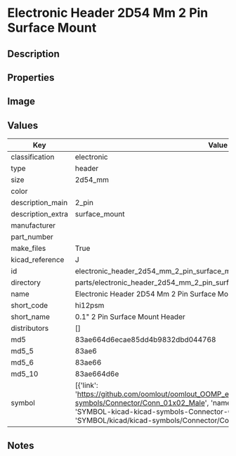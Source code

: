 # Electronic Header 2D54 Mm 2 Pin Surface Mount

## Description

## Properties


## Image


## Values

| Key | Value |
| --- | --- |
| classification | electronic |
| type | header |
| size | 2d54_mm |
| color |  |
| description_main | 2_pin |
| description_extra | surface_mount |
| manufacturer |  |
| part_number |  |
| make_files | True |
| kicad_reference | J |
| id | electronic_header_2d54_mm_2_pin_surface_mount |
| directory | parts/electronic_header_2d54_mm_2_pin_surface_mount |
| name | Electronic Header 2D54 Mm 2 Pin Surface Mount |
| short_code | hi12psm |
| short_name | 0.1" 2 Pin Surface Mount Header |
| distributors | [] |
| md5 | 83ae664d6ecae85dd4b9832dbd044768 |
| md5_5 | 83ae6 |
| md5_6 | 83ae66 |
| md5_10 | 83ae664d6e |
| symbol | [{'link': 'https://github.com/oomlout/oomlout_OOMP_eda_V2/tree/main/SYMBOL/kicad/kicad-symbols/Connector/Conn_01x02_Male', 'name': 'Connector : Conn_01x02_Male', 'id': 'SYMBOL-kicad-kicad-symbols-Connector-Conn_01x02_Male', 'directory': 'SYMBOL/kicad/kicad-symbols/Connector/Conn_01x02_Male/'}] |

## Notes

